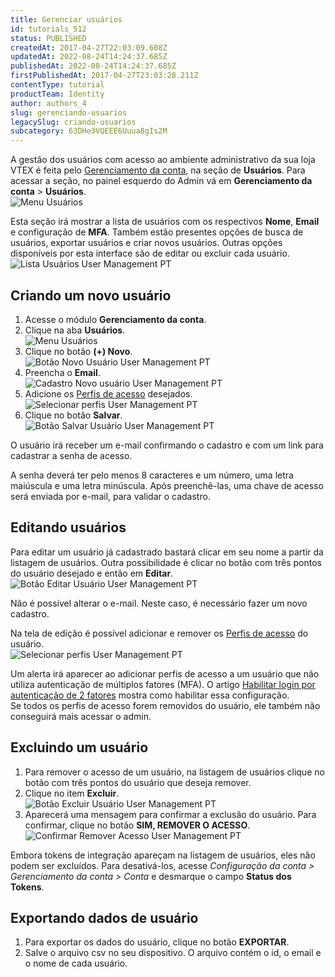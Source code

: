 ```yaml
---
title: Gerenciar usuários
id: tutorials_512
status: PUBLISHED
createdAt: 2017-04-27T22:03:09.608Z
updatedAt: 2022-08-24T14:24:37.685Z
publishedAt: 2022-08-24T14:24:37.685Z
firstPublishedAt: 2017-04-27T23:03:28.211Z
contentType: tutorial
productTeam: Identity
author: authors_4
slug: gerenciando-usuarios
legacySlug: criando-usuarios
subcategory: 63DHe3VQEEE6Uuua8gIs2M
---
```


A gestão dos usuários com acesso ao ambiente administrativo da sua loja VTEX é feita pelo [Gerenciamento da conta](/pt/tutorial/visao-geral-do-modulo-license-manager/), na seção de **Usuários**. Para acessar a seção, no painel esquerdo do Admin vá em __Gerenciamento da conta__ > __Usuários__.  
![Menu Usuários](//images.ctfassets.net/alneenqid6w5/4ufKrojjLZwb8zBdD5xz7f/1ced4757cb7ffdac1e796831a072cee4/Menu_Usu__rios.png)

Esta seção irá mostrar a lista de usuários com os respectivos __Nome__, __Email__ e configuração de __MFA__. Também estão presentes opções de busca de usuários, exportar usuários e criar novos usuários. Outras opções disponíveis por esta interface são de editar ou excluir cada usuário.  
![Lista Usuários User Management PT](//images.ctfassets.net/alneenqid6w5/1IjRv0l2rDBrSWtHj82CDm/3440b1f6633113c14bf91d9147d4eb0a/Lista_Usu__rios_User_Management_PT.png)

## Criando um novo usuário

1. Acesse o módulo __Gerenciamento da conta__.
2. Clique na aba __Usuários__.  
![Menu Usuários](//images.ctfassets.net/alneenqid6w5/4ufKrojjLZwb8zBdD5xz7f/1ced4757cb7ffdac1e796831a072cee4/Menu_Usu__rios.png)
3. Clique no botão **(+) Novo**.  
![Botão Novo Usuário User Management PT](//images.ctfassets.net/alneenqid6w5/2MzlIdrqPecPcrnjeSMTTx/2e22d8445ad59154fcf3a74143ba4e83/Bot__o_Novo_Usu__rio_User_Management_PT.png)
4. Preencha o **Email**.  
![Cadastro Novo usuário User Management PT](//images.ctfassets.net/alneenqid6w5/6EWyev5Qu1nYYxbL1K8YMw/24b86a1bfa609e3a7df29a9d871bf92c/Cadastro_Novo_usu__rio_User_Management_PT.png)
5. Adicione os [Perfis de acesso](/pt/tutorial/como-criar-perfil-de-acesso/) desejados.  
![Selecionar perfis User Management PT](//images.ctfassets.net/alneenqid6w5/4wSp2QkYZH114DFFEOo3ly/f04120c62872db0a334a94cd6eaa27d0/Selecionar_perfis_User_Management__PT.png)
6. Clique no botão **Salvar**.  
![Botão Salvar Usuário User Management PT](//images.ctfassets.net/alneenqid6w5/707TZ7u4fRaSVGVDfaLcMC/d121f227059e530135daa14216055cf8/Bot__o_Salvar_Usu__rio_User_Management_PT.png)

O usuário irá receber um e-mail confirmando o cadastro e com um link para cadastrar a senha de acesso.

A senha deverá ter pelo menos 8 caracteres e um número, uma letra maiúscula e uma letra minúscula. Após preenchê-las, uma chave de acesso será enviada por e-mail, para validar o cadastro.

## Editando usuários

Para editar um usuário já cadastrado bastará clicar em seu nome a partir da listagem de usuários. Outra possibilidade é clicar no botão com três pontos do usuário desejado e então em **Editar**.
![Botão Editar Usuário User Management PT](//images.ctfassets.net/alneenqid6w5/5XzJuCftOAty7JHkxHO5Th/4795fe5b550804de645180f2ce973cb0/Bot__o_Editar_Usu__rio_User_Management_PT.png)

Não é possível alterar o e-mail. Neste caso, é necessário fazer um novo cadastro.

Na tela de edição é possível adicionar e remover os [Perfis de acesso](/pt/tutorial/como-criar-perfil-de-acesso/) do usuário.  
![Selecionar perfis User Management PT](//images.ctfassets.net/alneenqid6w5/4wSp2QkYZH114DFFEOo3ly/f04120c62872db0a334a94cd6eaa27d0/Selecionar_perfis_User_Management__PT.png)

<div class="alert alert-info" role="alert">Um alerta irá aparecer ao adicionar perfis de acesso a um usuário que não utiliza autenticação de múltiplos fatores (MFA). O artigo <a href="https://help.vtex.com/pt/tutorial/habilitar-login-por-autenticacao-de-2-fatores--4Ae1fcQi12g8u4SkQKCqWQ">Habilitar login por autenticação de 2 fatores</a> mostra como habilitar essa configuração.</div>

<div class="alert alert-warning" role="alert">Se todos os perfis de acesso forem removidos do usuário, ele também não conseguirá mais acessar o admin.</div>

## Excluindo um usuário

1. Para remover o acesso de um usuário, na listagem de usuários clique no botão com três pontos do usuário que deseja remover.
2. Clique no item **Excluir**.  
![Botão Excluir Usuário User Management PT](//images.ctfassets.net/alneenqid6w5/40v9IfXb47lKyi79vZgWpJ/211543a868c70430b56872901e1a834d/Bot__o_Excluir_Usu__rio_User_Management_PT.png)
3. Aparecerá uma mensagem para confirmar a exclusão do usuário. Para confirmar, clique no botão **SIM, REMOVER O ACESSO**.  
![Confirmar Remover Acesso User Management PT](//images.ctfassets.net/alneenqid6w5/2lnDFzfX0ZPsZM8uX59Nq7/682ccb51fcb859c7f0f50f7914049718/Confirmar_Remover_Acesso_User_Management_PT.png)

<div class="alert alert-info">
Embora tokens de integração apareçam na listagem de usuários, eles não podem ser excluídos. Para desativá-los, acesse <em>Configuração da conta > Gerenciamento da conta > Conta</em> e desmarque o campo <strong>Status dos Tokens</strong>.
</div>

## Exportando dados de usuário

1. Para exportar os dados do usuário, clique no botão **EXPORTAR**.
2. Salve o arquivo csv no seu dispositivo. O arquivo contém o id, o email e o nome de cada usuário.
